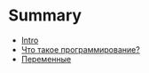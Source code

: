 # Summary

* [Intro](README.md)
* [Что такое программирование?](what-is-programming.md)
* [Переменные](var.md)

